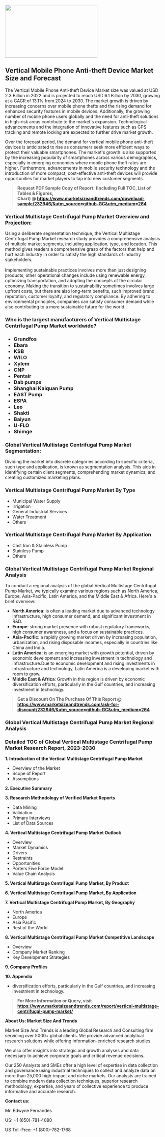 <p><img class="alignnone size-medium wp-image-20088" src="https://ffe5etoiles.com/wp-content/uploads/2024/12/MST1-300x171.png" alt="" width="300" height="171" /></p><h2>Vertical Mobile Phone Anti-theft Device Market Size and Forecast</h2><p>The Vertical Mobile Phone Anti-theft Device Market size was valued at USD 2.3 Billion in 2022 and is projected to reach USD 6.1 Billion by 2030, growing at a CAGR of 13.1% from 2024 to 2030. The market growth is driven by increasing concerns over mobile phone thefts and the rising demand for enhanced security features in mobile devices. Additionally, the growing number of mobile phone users globally and the need for anti-theft solutions in high-risk areas contribute to the market's expansion. Technological advancements and the integration of innovative features such as GPS tracking and remote locking are expected to further drive market growth.</p><p>Over the forecast period, the demand for vertical mobile phone anti-theft devices is anticipated to rise as consumers seek more efficient ways to protect their valuable smartphones. The market's growth is also supported by the increasing popularity of smartphones across various demographics, especially in emerging economies where mobile phone theft rates are higher. Furthermore, advancements in mobile security technology and the introduction of more compact, cost-effective anti-theft devices will provide opportunities for market players to tap into new customer segments.</p></p><blockquote id="" class=""><strong>Request PDF Sample Copy of Report: (Including Full TOC, List of Tables &amp; Figures, Chart)&nbsp;@&nbsp;<strong><a href="https://www.marketsizeandtrends.com/download-sample/232946/&utm_source=github-GC&utm_medium=264" target="_blank">https://www.marketsizeandtrends.com/download-sample/232946/&utm_source=github-GC&utm_medium=264</a></strong></strong></blockquote><h3 id="" class="">Vertical Multistage Centrifugal Pump Market&nbsp;Overview and Projection:</h3><p id="" class="">Using a deliberate segmentation technique, the Vertical Multistage Centrifugal Pump Market research study provides a comprehensive analysis of multiple market segments, including application, type, and location. This method gives readers a comprehensive grasp of the factors that help and hurt each industry in order to satisfy the high standards of industry stakeholders. <br /> <br />Implementing sustainable practices involves more than just designing products; other operational changes include using renewable energy, optimizing transportation, and adopting the concepts of the circular economy. Making the transition to sustainability sometimes involves large upfront costs, but there are also long-term benefits, such improved brand reputation, customer loyalty, and regulatory compliance. By adhering to environmental principles, companies can satisfy consumer demand while also contributing to a more sustainable future for the world.</p><h3 id="" class="">Who is the largest manufacturers of&nbsp;Vertical Multistage Centrifugal Pump Market worldwide?</h3><h3 class=""><p><ul><li>Grundfos </li><li> Ebara </li><li> KSB </li><li> WILO </li><li> Xylem </li><li> CNP </li><li> Pentair </li><li> Dab pumps </li><li> Shanghai Kaiquan Pump </li><li> EAST Pump </li><li> ESPA </li><li> Leo </li><li> Shakti </li><li> Baiyun </li><li> U-FLO </li><li> Shimge</li></ul></p></h3><h3 id="" class="">Global&nbsp;Vertical Multistage Centrifugal Pump Market Segmentation:</h3><p id="" class="">Dividing the market into discrete categories according to specific criteria, such type and application, is known as segmentation analysis. This aids in identifying certain client segments, comprehending market dynamics, and creating customized marketing plans.</p><h3 id="" class="">Vertical Multistage Centrifugal Pump Market&nbsp;By Type</h3><p><p><ul><li>Municipal Water Supply</li><li> Irrigation</li><li> General Industrial Services</li><li> Water Treatment</li><li> Others</p></li></ul></p></p><h3 id="" class="">Vertical Multistage Centrifugal Pump Market&nbsp;By Application</h3><p class=""><p><ul><li>Cast Iron & Stainless Pump</li><li> Stainless Pump</li><li> Others</li></ul></p></p><h3 id="" class="">Global Vertical Multistage Centrifugal Pump Market Regional Analysis</h3><p id="" class="">To conduct a regional analysis of the global Vertical Multistage Centrifugal Pump Market, we typically examine various regions such as North America, Europe, Asia-Pacific, Latin America, and the Middle East &amp; Africa. Here's a brief overview:</p><ul><li><strong>North America</strong>: is often a leading market due to advanced technology infrastructure, high consumer demand, and significant investment in R&amp;D.</li><li><strong>Europe</strong>: strong market presence with robust regulatory frameworks, high consumer awareness, and a focus on sustainable practices.</li><li><strong>Asia-Pacific</strong>: a rapidly growing market driven by increasing population, urbanization, and rising disposable incomes, especially in countries like China and India.</li><li><strong>Latin America</strong>: is an emerging market with growth potential, driven by economic development and increasing investment in technology and infrastructure.Due to economic development and rising investments in infrastructure and technology, Latin America is a developing market with room to grow.</li><li><strong>Middle East &amp; Africa</strong>: Growth in this region is driven by economic diversification efforts, particularly in the Gulf countries, and increasing investment in technology.</li></ul><blockquote id="" class=""><strong>Get a Discount On The Purchase Of This Report @ <strong><a href="https://www.marketsizeandtrends.com/ask-for-discount/232946/&utm_source=github-GC&utm_medium=264" target="_blank">https://www.marketsizeandtrends.com/ask-for-discount/232946/&utm_source=github-GC&utm_medium=264</a></strong></strong></blockquote><h3 id="" class="">Global Vertical Multistage Centrifugal Pump Market Regional Analysis</h3><h3 id="" class="">Detailed TOC of Global Vertical Multistage Centrifugal Pump Market Research Report, 2023-2030</h3><p id="" class=""><strong>1. Introduction of the Vertical Multistage Centrifugal Pump Market</strong></p><ul><li>Overview of the Market</li><li>Scope of Report</li><li>Assumptions</li></ul><p id="" class=""><strong>2. Executive Summary</strong></p><p id="" class=""><strong>3. Research Methodology of Verified Market Reports</strong></p><ul><li>Data Mining</li><li>Validation</li><li>Primary Interviews</li><li>List of Data Sources</li></ul><p id="" class=""><strong>4. Vertical Multistage Centrifugal Pump Market Outlook</strong></p><ul><li>Overview</li><li>Market Dynamics</li><li>Drivers</li><li>Restraints</li><li>Opportunities</li><li>Porters Five Force Model</li><li>Value Chain Analysis</li></ul><p id="" class=""><strong>5. Vertical Multistage Centrifugal Pump Market, By Product</strong></p><p id="" class=""><strong>6. Vertical Multistage Centrifugal Pump Market, By Application</strong></p><p id="" class=""><strong>7. Vertical Multistage Centrifugal Pump Market, By Geography</strong></p><ul><li>North America</li><li>Europe</li><li>Asia Pacific</li><li>Rest of the World</li></ul><p id="" class=""><strong>8. Vertical Multistage Centrifugal Pump Market Competitive Landscape</strong></p><ul><li>Overview</li><li>Company Market Ranking</li><li>Key Development Strategies</li></ul><p id="" class=""><strong>9. Company Profiles</strong></p><p id="" class=""><strong>10. Appendix</strong></p><ul><li>diversification efforts, particularly in the Gulf countries, and increasing investment in technology.</li></ul><blockquote id="" class=""><strong>For More Information or Query, visit <strong><strong><a href="https://www.marketsizeandtrends.com/report/vertical-multistage-centrifugal-pump-market/" target="_blank">https://www.marketsizeandtrends.com/report/vertical-multistage-centrifugal-pump-market/</a></strong></strong></strong></blockquote><p id="" class=""><strong>About Us: Market Size And Trends</strong></p><p id="" class="">Market Size And Trends is a leading Global Research and Consulting firm servicing over 5000+ global clients. We provide advanced analytical research solutions while offering information-enriched research studies.</p><p id="" class="">We also offer insights into strategic and growth analyses and data necessary to achieve corporate goals and critical revenue decisions.</p><p id="" class="">Our 250 Analysts and SMEs offer a high level of expertise in data collection and governance using industrial techniques to collect and analyze data on more than 25,000 high-impact and niche markets. Our analysts are trained to combine modern data collection techniques, superior research methodology, expertise, and years of collective experience to produce informative and accurate research.</p><p id="" class=""><strong>Contact us:</strong></p><p id="" class="">Mr. Edwyne Fernandes</p><p id="" class="">US: +1 (650)-781-4080</p><p id="" class="">US Toll-Free: +1 (800)-782-1768</p>
